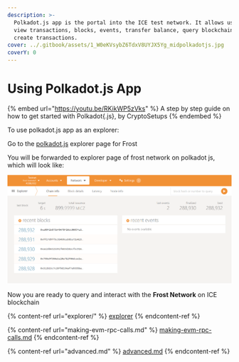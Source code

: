 ```yaml
---
description: >-
  Polkadot.js app is the portal into the ICE test network. It allows users to
  view transactions, blocks, events, transfer balance, query blockchains and
  create transactions.
cover: ../.gitbook/assets/1_W0eKVsybZ6TdxV8UYJX5Yg_midpolkadotjs.jpg
coverY: 0
---
```


# Using Polkadot.js App

{% embed url="https://youtu.be/RKikWP5zVks" %}
A step by step guide on how to get started with Polkadot{.js}, by CryptoSetups
{% endembed %}

To use polkadot.js app as an explorer:

Go to the [polkadot.js](https://polkadot.js.org/apps/?rpc=wss%3A%2F%2Ffrost-rpc.icenetwork.io%3A9944#/explorer) explorer page for Frost

You will be forwarded to explorer page of frost network on polkadot js, which will look like:

![Polkadot explorer for Frost Network](<../.gitbook/assets/image (2).png>)

Now you are ready to query and interact with the **Frost Network** on ICE blockchain



{% content-ref url="explorer/" %}
[explorer](explorer/)
{% endcontent-ref %}

{% content-ref url="making-evm-rpc-calls.md" %}
[making-evm-rpc-calls.md](making-evm-rpc-calls.md)
{% endcontent-ref %}

{% content-ref url="advanced.md" %}
[advanced.md](advanced.md)
{% endcontent-ref %}
